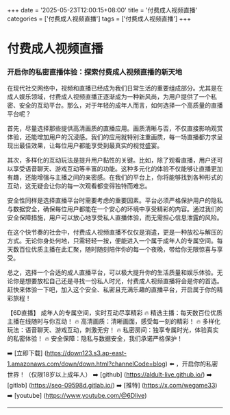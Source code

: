 +++
date = '2025-05-23T12:00:15+08:00'
title = '付费成人视频直播'
categories = ['付费成人视频直播']
tags = ['付费成人视频直播']
+++

# 付费成人视频直播

### 开启你的私密直播体验：探索付费成人视频直播的新天地

在现代社交网络中，视频和直播已经成为我们日常生活的重要组成部分。尤其是在成人娱乐领域，付费成人视频直播正逐渐成为一种新风尚，为用户提供了一个私密、安全的互动平台。那么，对于年轻的成年人而言，如何选择一个高质量的直播平台呢？

首先，尽量选择那些提供高清画质的直播应用。画质清晰与否，不仅直接影响观赏体验，还能增加用户的沉浸感。我们的应用就特别注重画质，每一场直播都力求呈现出最佳效果，让每位用户都能享受到最真实的视觉盛宴。

其次，多样化的互动玩法是提升用户黏性的关键。比如，除了观看直播，用户还可以享受语音聊天、游戏互动等丰富的功能。这种多元化的体验不仅能够让直播更加有趣，还能增强与主播之间的亲密感。在我们的平台上，你将能够找到各种形式的互动，这无疑会让你的每一次观看都变得独特而难忘。

安全性同样是选择直播平台时需要考虑的重要因素。平台必须严格保护用户的隐私与数据安全，确保每位用户都能在一个安心的环境中享受精彩的内容。通过我们的安全保障措施，用户可以放心地享受私人直播体验，而无需担心信息泄露的风险。

在这个快节奏的社会中，付费成人视频直播不仅仅是消遣，更是一种放松与解压的方式。无论你身处何地，只需轻轻一按，便能进入一个属于成年人的专属空间。每天数百位优质主播在此汇聚，随时随刻陪伴你的每一个夜晚，带给你无限惊喜与享受。

总之，选择一个合适的成人直播平台，可以极大提升你的生活质量和娱乐体验。无论你是想要放松自己还是寻找一份私人时光，付费成人视频直播将会是你的首选。赶快来体验一下吧，加入这个安全、私密且充满乐趣的直播平台，开启属于你的精彩旅程！

【6D直播】
成年人的专属空间，实时互动尽享精彩
🔥 精选主播：每天数百位优质主播在线随时与你互动！
🔥 高清画质：清晰画面，感受每一刻的精彩！
🔥 多样化玩法：语音聊天、游戏互动，刺激无穷！
🔥 私密房间：独享专属时光，体验真实的私密体验！
🔥 安全保障：隐私与数据安全，我们承诺严格保护！

➡️ [立即下载] (https://down123.s3.ap-east-1.amazonaws.com/down/down.html?channelCode=blog) ⬅️ ，开启你的私密世界！（仅限18岁以上成年人）
➡️ [github] (https://aldult-live.github.io/)
➡️ [gitlab] (https://seo-09598d.gitlab.io/)
➡️ [推特] (https://x.com/wegame33)
➡️ [youtube] (https://www.youtube.com/@6Dlive)

---
